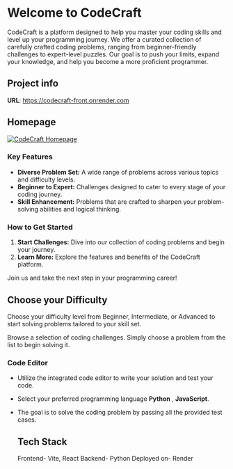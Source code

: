 # Welcome to CodeCraft
CodeCraft is a platform designed to help you master your coding skills and level up your programming journey. We offer a curated collection of carefully crafted coding problems, ranging from beginner-friendly challenges to expert-level puzzles. Our goal is to push your limits, expand your knowledge, and help you become a more proficient programmer.

## Project info

**URL**: https://codecraft-front.onrender.com

## Homepage

[![CodeCraft Homepage](https://i.postimg.cc/XGknZx1J/Screenshot-2025-08-06-223316.png)](https://postimg.cc/XGknZx1J)
### Key Features

* **Diverse Problem Set:** A wide range of problems across various topics and difficulty levels.
* **Beginner to Expert:** Challenges designed to cater to every stage of your coding journey.
* **Skill Enhancement:** Problems that are crafted to sharpen your problem-solving abilities and logical thinking.

### How to Get Started

1.  **Start Challenges:** Dive into our collection of coding problems and begin your journey.
2.  **Learn More:** Explore the features and benefits of the CodeCraft platform.

Join us and take the next step in your programming career!


## Choose your Difficulty
Choose your difficulty level from Beginner, Intermediate, or Advanced to start solving problems tailored to your skill set.

Browse a selection of coding challenges. Simply choose a problem from the list to begin solving it.

### Code Editor

* Utilize the integrated code editor to write your solution and test your code.
* Select your preferred programming language **Python** , **JavaScript**.
* The goal is to solve the coding problem by passing all the provided test cases.

  ## Tech Stack
  Frontend- Vite, React
  Backend- Python
  Deployed on- Render





